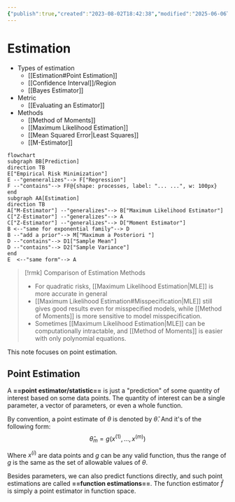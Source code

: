 ```yaml
---
{"publish":true,"created":"2023-08-02T18:42:38","modified":"2025-06-06T14:59:05","cssclasses":""}
---
```



# Estimation

- Types of estimation
    - [[Estimation#Point Estimation]]
    - [[Confidence Interval]]/Region
    - [[Bayes Estimator]]
- Metric
    - [[Evaluating an Estimator]]
- Methods
    - [[Method of Moments]]
    - [[Maximum Likelihood Estimation]]
    - [[Mean Squared Error\|Least Squares]]
    - [[M-Estimator]]

```mermaid
flowchart
subgraph BB[Prediction]
direction TB
E["Empirical Risk Minimization"]
E --"geneneralizes"--> F["Regression"]
F --"contains"--> FF@{shape: processes, label: "... ...", w: 100px}
end
subgraph AA[Estimation]
direction TB
A["M-Estimator"] --"generalizes"--> B["Maximum Likelihood Estimator"]
C["Z-Estimator"] --"generalizes"--> A
C["Z-Estimator"] --"generalizes"--> D["Moment Estimator"]
B <--"same for exponential family"--> D
B --"add a prior"--> M["Maximum a Posteriori "]
D --"contains"--> D1["Sample Mean"]
D --"contains"--> D2["Sample Variance"]
end
E  <--"same form"--> A
```

> [!rmk] Comparison of Estimation Methods  
> - For quadratic risks, [[Maximum Likelihood Estimation\|MLE]] is more accurate in general
> - [[Maximum Likelihood Estimation#Misspecification\|MLE]] still gives good results even for misspecified models, while [[Method of Moments]] is more sensitive to model misspecification.
> - Sometimes [[Maximum Likelihood Estimation\|MLE]] can be computationally intractable, and [[Method of Moments]] is easier with only polynomial equations.

This note focuses on point estimation.

## Point Estimation

A **==point estimator/statistic==** is just a "prediction" of some quantity of interest based on some data points. The quantity of interest can be a single parameter, a vector of parameters, or even a whole function.

By convention, a point estimate of $\theta$ is denoted by $\hat{\theta}$. And it's of the following form:
$$\hat{\theta}_m = g(x^{(1)},\dots,x^{(m)})$$

Where $x^{(i)}$ are data points and $g$ can be any valid function, thus the range of $g$ is the same as the set of allowable values of $\theta$.

Besides parameters, we can also predict functions directly, and such point estimations are called **==function estimations==**. The function estimator $\hat{f}$ is simply a point estimator in function space.
